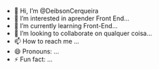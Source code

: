 - 👋 Hi, I’m @DeibsonCerqueira
- 👀 I’m interested in aprender Front End...
- 🌱 I’m currently learning Front-End...
- 💞️ I’m looking to collaborate on qualquer coisa...
- 📫 How to reach me ...
- 😄 Pronouns: ...
- ⚡ Fun fact: ...

<!---
DeibsonCerqueira/DeibsonCerqueira is a ✨ special ✨ repository because its `README.md` (this file) appears on your GitHub profile.
You can click the Preview link to take a look at your changes.
--->
